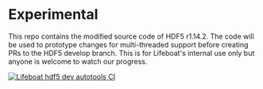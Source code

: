 # Experimental

This repo contains the modified source code of HDF5 r1.14.2. The code will be used to prototype changes for multi-threaded support before creating PRs to the HDF5 develop branch. This is for Lifeboat's internal use only but anyone is welcome to watch our progress.

[![Lifeboat hdf5 dev autotools CI](https://github.com/LifeboatLLC/Experimental/actions/workflows/main-auto.yml/badge.svg)](https://github.com/LifeboatLLC/Experimental/actions/workflows/main-auto.yml)
